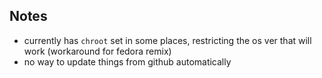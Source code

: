 ## Notes

- currently has `chroot` set in some places, restricting the os ver that will work (workaround for fedora remix)
- no way to update things from github automatically
